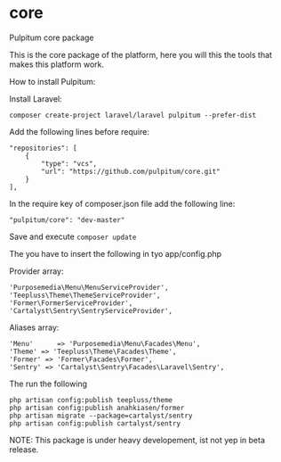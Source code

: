 core
====

Pulpitum core package

This is the core package of the platform, here you will this the tools that makes this platform work.

How to install Pulpitum:

Install Laravel:

```composer create-project laravel/laravel pulpitum --prefer-dist```

Add the following lines before require:

    "repositories": [
        {
            "type": "vcs",
            "url": "https://github.com/pulpitum/core.git"
        }
    ],



In the require key of composer.json file add the following line:

    "pulpitum/core": "dev-master"

Save and execute ```composer update```


The you have to insert the following in tyo app/config.php

Provider array:

    'Purposemedia\Menu\MenuServiceProvider',
    'Teepluss\Theme\ThemeServiceProvider',
    'Former\FormerServiceProvider',
    'Cartalyst\Sentry\SentryServiceProvider',

Aliases array:

    'Menu'      => 'Purposemedia\Menu\Facades\Menu',
    'Theme' => 'Teepluss\Theme\Facades\Theme',
    'Former' => 'Former\Facades\Former',
    'Sentry' => 'Cartalyst\Sentry\Facades\Laravel\Sentry',


The run the following

    php artisan config:publish teepluss/theme
    php artisan config:publish anahkiasen/former
    php artisan migrate --package=cartalyst/sentry
    php artisan config:publish cartalyst/sentry


NOTE: This package is under heavy developement, ist not yep in beta release.
